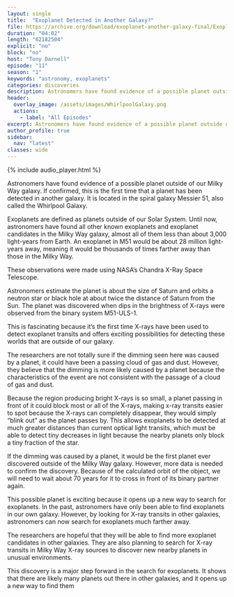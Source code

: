 ```yaml
---
layout: single
title:  "Exoplanet Detected in Another Galaxy?"
file: https://archive.org/download/exoplanet-another-galaxy-final/ExoplanetAnotherGalaxy_final.wav
duration: "04:02"
length: "62182504"
explicit: "no"
block: "no"
host: "Tony Darnell"
episode: "11"
season: "1"
keywords: "astronomy, exoplanets"
categories: discoveries
description: Astronomers have found evidence of a possible planet outside of our Milky Way galaxy. If confirmed, this is the first time that a planet has been detected in another galaxy. It is located in the spiral galaxy Messier 51, also called the Whirlpool Galaxy
header:
  overlay_image: /assets/images/WhirlpoolGalaxy.png
  actions:
    - label: "All Episodes"
excerpt: Astronomers have found evidence of a possible planet outside of our Milky Way galaxy
author_profile: true
sidebar: 
  nav: "latest"
classes: wide
---
```


{% include audio_player.html %} 

Astronomers have found evidence of a possible planet outside of our Milky Way galaxy. If confirmed, this is the first time that a planet has been detected in another galaxy. It is located in the spiral galaxy Messier 51, also called the Whirlpool Galaxy.

Exoplanets are defined as planets outside of our Solar System. Until now, astronomers have found all other known exoplanets and exoplanet candidates in the Milky Way galaxy, almost all of them less than about 3,000 light-years from Earth. An exoplanet in M51 would be about 28 million light-years away, meaning it would be thousands of times farther away than those in the Milky Way.

These observations were made using NASA’s Chandra X-Ray Space Telescope.  

Astronomers estimate the planet is about the size of Saturn and orbits a neutron star or black hole at about twice the distance of Saturn from the Sun. The planet was discovered when dips in the brightness of X-rays were observed from the binary system M51-ULS-1.

This is fascinating because it’s the first time X-rays have been used to detect exoplanet transits and offers exciting possibilities for detecting these worlds that are outside of our galaxy.

The researchers are not totally sure if the dimming seen here was caused by a planet, it could have been a passing cloud of gas and dust. However, they believe that the dimming is more likely caused by a planet because the characteristics of the event are not consistent with the passage of a cloud of gas and dust.

Because the region producing bright X-rays is so small, a planet passing in front of it could block most or all of the X-rays, making x-ray transits easier to spot because the X-rays can completely disappear, they would simply “blink out” as the planet passes by. This allows exoplanets to be detected at much greater distances than current optical light transits, which must be able to detect tiny decreases in light because the nearby planets only block a tiny fraction of the star.

If the dimming was caused by a planet, it would be the first planet ever discovered outside of the Milky Way galaxy. However, more data is needed to confirm the discovery. Because of the calculated orbit of the object, we will need to wait about 70 years for it to cross in front of its binary partner again.

This possible planet is exciting because it opens up a new way to search for exoplanets. In the past, astronomers have only been able to find exoplanets in our own galaxy. However, by looking for X-ray transits in other galaxies, astronomers can now search for exoplanets much farther away.

The researchers are hopeful that they will be able to find more exoplanet candidates in other galaxies. They are also planning to search for X-ray transits in Milky Way X-ray sources to discover new nearby planets in unusual environments.

This discovery is a major step forward in the search for exoplanets. It shows that there are likely many planets out there in other galaxies, and it opens up a new way to find them
